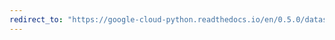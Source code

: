 ```yaml
---
redirect_to: "https://google-cloud-python.readthedocs.io/en/0.5.0/datastore-transactions.html"
---
```

